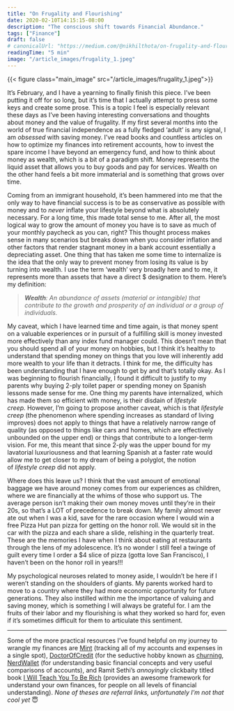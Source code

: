 ```yaml
---
title: "On Frugality and Flourishing"
date: 2020-02-10T14:15:15-08:00
description: "The conscious shift towards Financial Abundance."
tags: ["Finance"]
draft: false
# canonicalUrl: "https://medium.com/@nikhilthota/on-frugality-and-flourishing-53bf7a54c82e"
readingTime: "5 min"
image: "/article_images/frugality_1.jpeg"
---
```


{{< figure class="main_image" src="/article_images/frugality_1.jpeg">}}

It’s February, and I have a yearning to finally finish this piece. I’ve been putting it off for so long, but it’s time that I actually attempt to press some keys and create some prose. This is a topic I feel is especially relevant these days as I’ve been having interesting conversations and thoughts about money and the value of frugality. If my first several months into the world of true financial independence as a fully fledged ‘adult’ is any signal, I am *obsessed* with saving money. I’ve read books and countless articles on how to optimize my finances into retirement accounts, how to invest the spare income I have beyond an emergency fund, and how to think about money as wealth, which is a bit of a paradigm shift. Money represents the liquid asset that allows you to buy goods and pay for services. Wealth on the other hand feels a bit more immaterial and is something that grows over time.

Coming from an immigrant household, it’s been hammered into me that the only way to have financial success is to be as conservative as possible with money and to *never* inflate your lifestyle beyond what is absolutely necessary. For a long time, this made total sense to me. After all, the most logical way to grow the amount of money you have is to save as much of your monthly paycheck as you can, right? This thought process makes sense in many scenarios but breaks down when you consider inflation and other factors that render stagnant money in a bank account essentially a depreciating asset. One thing that has taken me some time to internalize is the idea that the only way to prevent money from losing its value is by turning into wealth. I use the term ‘wealth’ very broadly here and to me, it represents more than assets that have a direct $ designation to them. Here’s my definition:

> ***Wealth**: An abundance of assets (material or intangible) that contribute to the growth and prosperity of an individual or a group of individuals.*

My caveat, which I have learned time and time again, is that money spent on a valuable experiences or in pursuit of a fulfilling skill is money invested more effectively than any index fund manager could. This doesn’t mean that you should spend all of your money on hobbies, but I think it’s healthy to understand that spending money on things that you love will inherently add more wealth to your life than it detracts. I think for me, the difficulty has been understanding that I have enough to get by and that’s totally okay. As I was beginning to flourish financially, I found it difficult to justify to my parents why buying 2-ply toilet paper or spending money on Spanish lessons made sense for me. One thing my parents have internalized, which has made them so efficient with money, is their disdain of *lifestyle creep.* However, I’m going to propose another caveat, which is that *lifestyle creep* (the phenomenon where spending increases as standard of living improves) does not apply to things that have a relatively narrow range of quality (as opposed to things like cars and homes, which are effectively unbounded on the upper end) or things that contribute to a longer-term vision. For me, this meant that since 2-ply was the upper bound for my lavatorial luxuriousness and that learning Spanish at a faster rate would allow me to get closer to my dream of being a polyglot, the notion of *lifestyle creep* did not apply.

Where does this leave us? I think that the vast amount of emotional baggage we have around money comes from our experiences as children, where we are financially at the whims of those who support us. The average person isn’t making their own money moves until they’re in their 20s, so that’s a LOT of precedence to break down. My family almost never ate out when I was a kid, save for the rare occasion where I would win a free Pizza Hut pan pizza for getting on the honor roll. We would sit in the car with the pizza and each share a slide, relishing in the quarterly treat. These are the memories I have when I think about eating at restaurants through the lens of my adolescence. It’s no wonder I still feel a twinge of guilt every time I order a $4 slice of pizza (gotta love San Francisco), I haven’t been on the honor roll in years!!!

My psychological neuroses related to money aside, I wouldn’t be here if I weren’t standing on the shoulders of giants. My parents worked hard to move to a country where they had more economic opportunity for future generations. They also instilled within me the importance of valuing and saving money, which is something I will always be grateful for. I am the fruits of their labor and my flourishing is what they worked so hard for, even if it’s sometimes difficult for them to articulate this sentiment.

---

Some of the more practical resources I’ve found helpful on my journey to wrangle my finances are [Mint][1] (tracking all of my accounts and expenses in a single spot), [DoctorOfCredit][2] (for the seductive hobby known as [churning][3], [NerdWallet][4] (for understanding basic financial concepts and very useful comparisons of accounts), and Ramit Sethi’s *annoyingly* clickbaity titled book [I Will Teach You To Be Rich][5] (provides an awesome framework for understand your own finances, for people on all levels of financial understanding). *None of theses are referral links, unfortunately I’m not that cool yet* 😇

[1]: https://www.mint.com/
[2]: https://www.doctorofcredit.com/
[3]: https://www.reddit.com/r/churning/https://www.reddit.com/r/churning/
[4]: https://www.nerdwallet.com/
[5]: https://www.amazon.com/Will-Teach-You-Be-Rich/dp/0761147489
